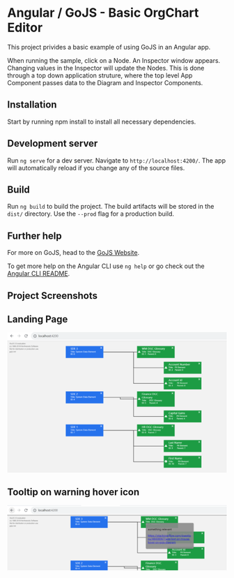 # Angular / GoJS - Basic OrgChart Editor

This project privides a basic example of using GoJS in an Angular app.

When running the sample, click on a Node. An Inspector window appears. Changing values in the Inspector will update the Nodes. This is done through a top down application struture, where the top level App Component passes data to the Diagram and Inspector Components.

## Installation

Start by running npm install to install all necessary dependencies.

## Development server

Run `ng serve` for a dev server. Navigate to `http://localhost:4200/`. The app will automatically reload if you change any of the source files.

## Build

Run `ng build` to build the project. The build artifacts will be stored in the `dist/` directory. Use the `--prod` flag for a production build.

## Further help

For more on GoJS, head to the [GoJS Website](https://gojs.net).

To get more help on the Angular CLI use `ng help` or go check out the [Angular CLI README](https://github.com/angular/angular-cli/blob/master/README.md).

## Project Screenshots

## Landing Page
![landingPage](https://github.com/Mrunalg619/angular-sample/blob/master/src/assets/screenshots/goJS_Diagram.PNG?raw=true)

## Tooltip on warning hover icon
![tooltip](https://github.com/Mrunalg619/angular-sample/blob/master/src/assets/screenshots/goJS_Diagram_Tooltip.PNG?raw=true)